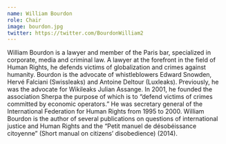 ```yaml
---
name: William Bourdon
role: Chair
image: bourdon.jpg
twitter: https://twitter.com/BourdonWilliam2
---
```

William Bourdon is a lawyer and member of the Paris bar, specialized in corporate, media and criminal law. A lawyer at the forefront in the field of Human Rights, he defends victims of globalization and crimes against humanity. Bourdon is the advocate of whistleblowers Edward Snowden, Hervé Falciani (Swissleaks) and Antoine Deltour (Luxleaks). Previously, he was the advocate for Wikileaks Julian Assange. In 2001, he founded the association Sherpa the purpose of which is to “defend victims of crimes committed by economic operators.” He was secretary general of the International Federation for Human Rights from 1995 to 2000. William Bourdon is the author of several publications on questions of international justice and Human Rights and the “Petit manuel de désobéissance citoyenne” (Short manual on citizens’ disobedience) (2014).
